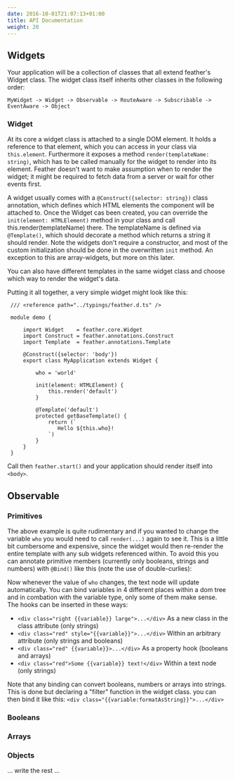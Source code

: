 ```yaml
---
date: 2016-10-01T21:07:13+01:00
title: API Documentation
weight: 20
---
```


## Widgets

Your application will be a collection of classes that all extend feather's Widget class. The widget class itself inherits
other classes in the following order:

```
MyWidget -> Widget -> Observable -> RouteAware -> Subscribable -> EventAware -> Object
```

### Widget

At its core a widget class is attached to a single DOM element. It holds a reference to that element, which you can access
in your class via ```this.element```. Furthermore it exposes a method ```render(templateName: string)```, which has to be 
called manually for the widget to render into its element. Feather doesn't want to make assumption when to render the 
widget; it might be required to fetch data from a server or wait for other events first. 
 
A widget usually comes with a ```@Construct({selector: string})``` class annotation, which defines which HTML elements the 
component will be attached to. Once the Widget cas been created, you can override the ```init(element: HTMLElement)``` method 
in your class and call this.render(templateName) there. The templateName is defined via ```@Template()```, which should 
decorate a method which returns a string it should render. Note the widgets don't require a constructor, and most of the 
custom initialization should be done in the overwritten ```init``` method. An exception to this are array-widgets, but more 
on this later.

You can also have different templates in the same widget class and choose which way to render the widget's data.

Putting it all together, a very simple widget might look like this:
 
```
 /// <reference path="../typings/feather.d.ts" />
 
 module demo {
 
     import Widget    = feather.core.Widget
     import Construct = feather.annotations.Construct
     import Template  = feather.annotations.Template
 
     @Construct({selector: 'body'})
     export class MyApplication extends Widget {
 
         who = 'world'   
 
         init(element: HTMLElement) {
             this.render('default')
         }
 
         @Template('default')
         protected getBaseTemplate() {
             return (`
                Hello ${this.who}!                                    
             `)
         }
     }
 }
 ```
 
Call then ```feather.start()``` and your application should render itself into ```<body>```. 

## Observable

### Primitives

The above example is quite rudimentary and if you wanted to change the variable ```who``` you would need to call ```render(...)``` again to see it.
This is a little bit cumbersome and expensive, since the widget would then re-render the entire template with any sub widgets referenced within. To 
avoid this you can annotate primitive members (currently only booleans, strings and numbers) with ```@Bind()``` like this (note the use of double-curlies):

<script async src="//jsfiddle.net/phbw6sdj/1/embed/js,result/"></script>

Now whenever the value of ```who``` changes, the text node will update automatically. You can bind variables in 4 different places within 
a dom tree and in combation with the variable type, only some of them make sense. The hooks can be inserted in these ways:
 
 * ```<div class="right {{variable}} large">...</div>``` As a new class in the class attribute (only strings)
 * ```<div class="red" style="{{variable}}">...</div>``` Within an arbitrary attribute (only strings and booleans)
 * ```<div class="red" {{variable}}>...</div>``` As a property hook (booleans and arrays)
 * ```<div class="red">Some {{variable}} text!</div>``` Within a text node (only strings)
 
Note that any binding can convert booleans, numbers or arrays into strings. This is done but declaring a "filter" function in the widget 
class. you can then bind it like this: ```<div class="{{variable:formatAsString}}">...</div>```

### Booleans
 
### Arrays

### Objects

... write the rest ...


